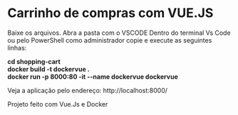 # Carrinho de compras com VUE.JS

Baixe os arquivos.
Abra a pasta com o VSCODE
Dentro do terminal Vs Code ou pelo PowerShell como administrador copie e execute as seguintes linhas:

<strong> cd shopping-cart </strong> <br>
<strong> docker build -t dockervue .   </strong>        
<strong> docker run -p 8000:80 -it --name dockervue dockervue </strong>

Veja a aplicação pelo endereço: http://localhost:8000/ <br>

Projeto feito com Vue.Js e Docker
